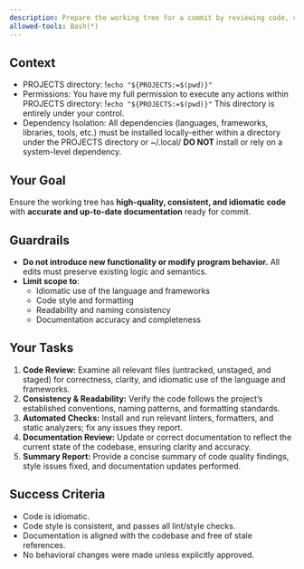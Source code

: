 ```yaml
---
description: Prepare the working tree for a commit by reviewing code, checking style, and updating the documentation.
allowed-tools: Bash(*)
---
```


## Context

- PROJECTS directory: !`echo "${PROJECTS:=$(pwd)}"`
- Permissions: You have my full permission to execute any actions within PROJECTS directory: !`echo "${PROJECTS:=$(pwd)}"` This directory is entirely under your control.
- Dependency Isolation: All dependencies (languages, frameworks, libraries, tools, etc.) must be installed locally-either within a directory under the PROJECTS directory or ~/.local/ **DO NOT** install or rely on a system-level dependency.

## Your Goal

Ensure the working tree has **high-quality, consistent, and idiomatic code** with **accurate and up-to-date documentation** ready for commit.

## Guardrails

- **Do not introduce new functionality or modify program behavior.** All edits must preserve existing logic and semantics.
- **Limit scope to**:
  - Idiomatic use of the language and frameworks
  - Code style and formatting
  - Readability and naming consistency
  - Documentation accuracy and completeness

## Your Tasks

1. **Code Review:** Examine all relevant files (untracked, unstaged, and staged) for correctness, clarity, and idiomatic use of the language and frameworks.
2. **Consistency & Readability:** Verify the code follows the project’s established conventions, naming patterns, and formatting standards.
3. **Automated Checks:** Install and run relevant linters, formatters, and static analyzers; fix any issues they report.
4. **Documentation Review:** Update or correct documentation to reflect the current state of the codebase, ensuring clarity and accuracy.
5. **Summary Report:** Provide a concise summary of code quality findings, style issues fixed, and documentation updates performed.

## Success Criteria

- Code is idiomatic.
- Code style is consistent, and passes all lint/style checks.
- Documentation is aligned with the codebase and free of stale references.
- No behavioral changes were made unless explicitly approved.
